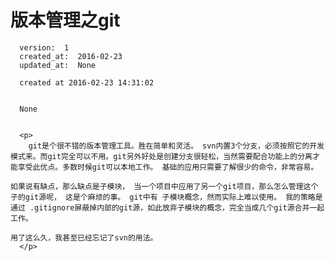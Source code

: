 
  # 版本管理之git

      version:  1
      created_at:  2016-02-23
      updated_at:  None

      created at 2016-02-23 14:31:02 


      None


      <p>
      	git是个很不错的版本管理工具。胜在简单和灵活。 svn内置3个分支，必须按照它的开发模式来。而git完全可以不用。git另外好处是创建分支很轻松，当然需要配合功能上的分离才能享受此优点。多数时候git可以本地工作。 基础的应用只需要了解很少的命令，非常容易。

	如果说有缺点，那么缺点是子模块， 当一个项目中应用了另一个git项目，那么怎么管理这个子的git源呢， 这是个麻烦的事。 git中有 子模块概念，然而实际上难以使用。 我的策略是通过 .gitignore屏蔽掉内部的git源，如此放弃子模块的概念，完全当成几个git源合并一起工作。

	用了这么久，我甚至已经忘记了svn的用法。
      </p>

  